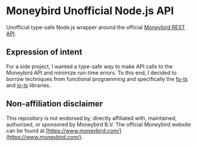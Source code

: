 # Moneybird Unofficial Node.js API

Unofficial type-safe Node.js wrapper around the official [Moneybird REST API](https://developer.moneybird.com).

## Expression of intent

For a side project, I wanted a type-safe way to make API calls to the Moneybird API and minimize run-time errors.
To this end, I decided to borrow techniques from functional programming and specifically
the [fp-ts](https://gcanti.github.io/fp-ts/) and [io-ts](https://gcanti.github.io/io-ts/) libraries.

## Non-affiliation disclaimer

This repository is not endorsed by, directly affiliated with, maintained, authorized, or sponsored by Moneybird B.V.
The official Moneybird website can be found at [https://www.moneybird.com/](https://www.moneybird.com/).

